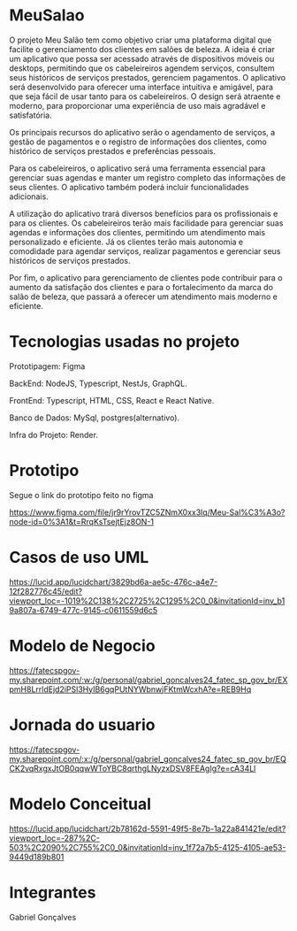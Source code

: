 # MeuSalao
O projeto Meu Salão tem como objetivo criar uma plataforma digital que facilite o gerenciamento dos clientes em salões de beleza. A ideia é criar um aplicativo que possa ser acessado através de dispositivos móveis ou desktops, permitindo que os cabeleireiros agendem serviços, consultem seus históricos de serviços prestados, gerenciem pagamentos.
O aplicativo será desenvolvido para oferecer uma interface intuitiva e amigável, para que seja fácil de usar tanto para os cabeleireiros. O design será atraente e moderno, para proporcionar uma experiência de uso mais agradável e satisfatória.

Os principais recursos do aplicativo serão o agendamento de serviços, a gestão de pagamentos e o registro de informações dos clientes, como histórico de serviços prestados e preferências pessoais. 

Para os cabeleireiros, o aplicativo será uma ferramenta essencial para gerenciar suas agendas e manter um registro completo das informações de seus clientes. O aplicativo também poderá incluir funcionalidades adicionais.

A utilização do aplicativo trará diversos benefícios para os profissionais e para os clientes. Os cabeleireiros terão mais facilidade para gerenciar suas agendas e informações dos clientes, permitindo um atendimento mais personalizado e eficiente. Já os clientes terão mais autonomia e comodidade para agendar serviços, realizar pagamentos e gerenciar seus históricos de serviços prestados.

Por fim, o aplicativo para gerenciamento de clientes pode contribuir para o aumento da satisfação dos clientes e para o fortalecimento da marca do salão de beleza, que passará a oferecer um atendimento mais moderno e eficiente.

# Tecnologias usadas no projeto

Prototipagem: Figma

BackEnd: NodeJS, Typescript, NestJs, GraphQL.

FrontEnd: Typescript, HTML, CSS, React e React Native.

Banco de Dados: MySql, postgres(alternativo).

Infra do Projeto: Render.

# Prototipo

Segue o link do prototipo feito no figma

https://www.figma.com/file/jr9rYrovTZC5ZNmX0xx3lq/Meu-Sal%C3%A3o?node-id=0%3A1&t=RrqKsTsejtEjz8ON-1

# Casos de uso UML

https://lucid.app/lucidchart/3829bd6a-ae5c-476c-a4e7-12f282776c45/edit?viewport_loc=-1019%2C138%2C2725%2C1295%2C0_0&invitationId=inv_b19a807a-6749-477c-9145-c0611559d6c5

# Modelo de Negocio

https://fatecspgov-my.sharepoint.com/:w:/g/personal/gabriel_goncalves24_fatec_sp_gov_br/EXpmH8LrrldEjd2iPSl3HyIB6gqPUtNYWbnwjFKtmWcxhA?e=REB9Hq

# Jornada do usuario
https://fatecspgov-my.sharepoint.com/:x:/g/personal/gabriel_goncalves24_fatec_sp_gov_br/EQCK2vqRxgxJtOB0qqwWToYBC8qrthgLNyzxDSV8FEAgIg?e=cA34Ll

# Modelo Conceitual

https://lucid.app/lucidchart/2b78162d-5591-49f5-8e7b-1a22a841421e/edit?viewport_loc=-287%2C-503%2C2090%2C755%2C0_0&invitationId=inv_1f72a7b5-4125-4105-ae53-9449d189b801

# Integrantes

Gabriel Gonçalves
